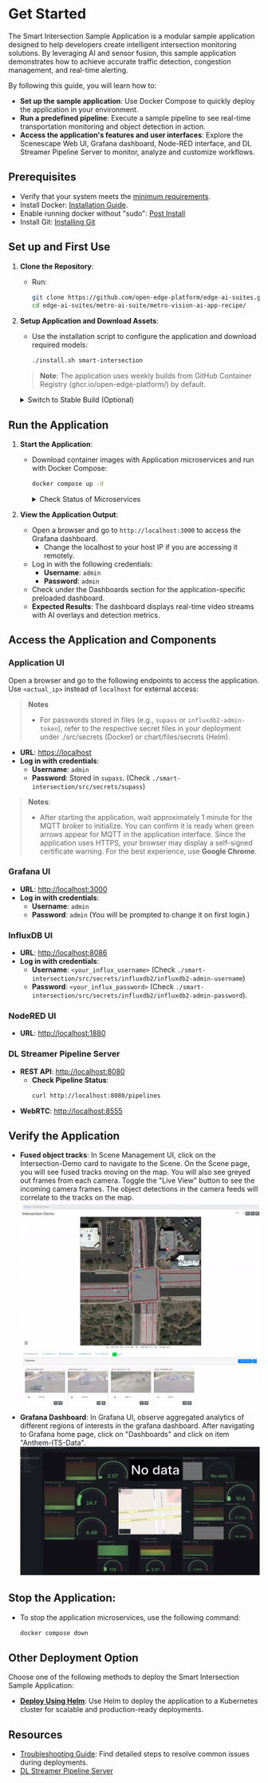 # Get Started

<!--
**Sample Description**: Provide a brief overview of the application and its purpose.
-->
The Smart Intersection Sample Application is a modular sample application designed to help developers create intelligent intersection monitoring solutions. By leveraging AI and sensor fusion, this sample application demonstrates how to achieve accurate traffic detection, congestion management, and real-time alerting.

<!--
**What You Can Do**: Highlight the developer workflows supported by the guide.
-->
By following this guide, you will learn how to:
- **Set up the sample application**: Use Docker Compose to quickly deploy the application in your environment.
- **Run a predefined pipeline**: Execute a sample pipeline to see real-time transportation monitoring and object detection in action.
- **Access the application's features and user interfaces**: Explore the Scenescape Web UI, Grafana dashboard, Node-RED interface, and DL Streamer Pipeline Server to monitor, analyze and customize workflows.

## Prerequisites
- Verify that your system meets the [minimum requirements](./system-requirements.md).
- Install Docker: [Installation Guide](https://docs.docker.com/get-docker/).
- Enable running docker without "sudo": [Post Install](https://docs.docker.com/engine/install/linux-postinstall/)
- Install Git: [Installing Git](https://git-scm.com/book/en/v2/Getting-Started-Installing-Git)

<!--
**Setup and First Use**: Include installation instructions, basic operation, and initial validation.
-->
## Set up and First Use

<!--
**User Story 1**: Setting Up the Application
- **As a developer**, I want to set up the application in my environment, so that I can start exploring its functionality.

**Acceptance Criteria**:
1. Step-by-step instructions for downloading and installing the application.
2. Verification steps to ensure successful setup.
3. Troubleshooting tips for common installation issues.
-->

1. **Clone the Repository**:
   - Run:
     ```bash
     git clone https://github.com/open-edge-platform/edge-ai-suites.git
     cd edge-ai-suites/metro-ai-suite/metro-vision-ai-app-recipe/
     ```

2. **Setup Application and Download Assets**:
   - Use the installation script to configure the application and download required models:
     ```bash
     ./install.sh smart-intersection
     ```

    > **Note**: The application uses weekly builds from GitHub Container Registry (ghcr.io/open-edge-platform/) by default.

    <details>
    <summary>
    Switch to Stable Build (Optional)
    </summary>

    To use stable releases from Docker Hub instead of weekly builds, run the following commands:

    ```bash
    sed -i 's/^DOCKER_REGISTRY=.*/DOCKER_REGISTRY=/' .env
    sed -i 's/intel\/edge-ai-dlstreamer-pipeline-server:.*/intel\/dlstreamer-pipeline-server:3.0.0/' docker-compose.yml
    sed -i 's/intel\/scenescape-manager:.*/intel\/scenescape-manager:v1.3.0/' docker-compose.yml
    sed -i 's/intel\/scenescape-controller:.*/intel\/scenescape-controller:v1.3.0/' docker-compose.yml
    ```
    This updates the application to use stable images from [Docker Hub](https://hub.docker.com/u/intel/).

    </details>

## Run the Application

1. **Start the Application**:
   - Download container images with Application microservices and run with Docker Compose:
     ```bash
     docker compose up -d
     ```

     <details>
     <summary>
     Check Status of Microservices
     </summary>

     - The application starts the following microservices.
     - To check if all microservices are in Running state:
       ```bash
       docker ps
       ```

     **Expected Services:**
     - Grafana Dashboard
     - DL Streamer Pipeline Server
     - MQTT Broker
     - Node-RED (for applications without Scenescape)
     - Scenescape services (for Smart Intersection only)

     </details>

2. **View the Application Output**:
   - Open a browser and go to `http://localhost:3000` to access the Grafana dashboard.
     - Change the localhost to your host IP if you are accessing it remotely.
   - Log in with the following credentials:
     - **Username**: `admin`
     - **Password**: `admin`
   - Check under the Dashboards section for the application-specific preloaded dashboard.
   - **Expected Results**: The dashboard displays real-time video streams with AI overlays and detection metrics.


## **Access the Application and Components** ##

### **Application UI** ###

Open a browser and go to the following endpoints to access the application. Use `<actual_ip>` instead of `localhost` for external access:

> **Notes**
> - For passwords stored in files (e.g., `supass` or `influxdb2-admin-token`), refer to the respective secret files in your deployment under ./src/secrets (Docker) or chart/files/secrets (Helm).


- **URL**: [https://localhost](https://localhost)
- **Log in with credentials**:
    - **Username**: `admin`
    - **Password**: Stored in `supass`. (Check `./smart-intersection/src/secrets/supass`)

> **Notes**:
> - After starting the application, wait approximately 1 minute for the MQTT broker to initialize. You can confirm it is ready when green arrows appear for MQTT in the application interface. Since the application uses HTTPS, your browser may display a self-signed certificate warning. For the best experience, use **Google Chrome**.

### **Grafana UI** ###
- **URL**: [http://localhost:3000](http://localhost:3000)
- **Log in with credentials**:
    - **Username**: `admin`
    - **Password**: `admin` (You will be prompted to change it on first login.)

### **InfluxDB UI** ###
- **URL**: [http://localhost:8086](http://localhost:8086)
- **Log in with credentials**:
    - **Username**: `<your_influx_username>` (Check `./smart-intersection/src/secrets/influxdb2/influxdb2-admin-username`)
    - **Password**: `<your_influx_password>` (Check `./smart-intersection/src/secrets/influxdb2/influxdb2-admin-password`).

### **NodeRED UI** ###
- **URL**: [http://localhost:1880](http://localhost:1880)

### **DL Streamer Pipeline Server** ###
- **REST API**: [http://localhost:8080](http://localhost:8080)
  - **Check Pipeline Status**:
    ```bash
    curl http://localhost:8080/pipelines
    ```
- **WebRTC**: [http://localhost:8555](http://localhost:8555)

## Verify the Application

- **Fused object tracks**: In Scene Management UI, click on the Intersection-Demo card to navigate to the Scene. On the Scene page, you will see fused tracks moving on the map. You will also see greyed out frames from each camera. Toggle the "Live View" button to see the incoming camera frames. The object detections in the camera feeds will correlate to the tracks on the map.
      ![Intersection Scene Homepage](_images/scenescape.png)
- **Grafana Dashboard**: In Grafana UI, observe aggregated analytics of different regions of interests in the grafana dashboard. After navigating to Grafana home page, click on "Dashboards" and click on item "Anthem-ITS-Data".
      ![Intersection Grafana Dashboard](_images/grafana.png)

## **Stop the Application**:
  - To stop the application microservices, use the following command:
    ```bash
    docker compose down
    ```

## Other Deployment Option

Choose one of the following methods to deploy the Smart Intersection Sample Application:

- **[Deploy Using Helm](./how-to-deploy-helm.md)**: Use Helm to deploy the application to a Kubernetes cluster for scalable and production-ready deployments.

## Resources

- [Troubleshooting Guide](./support.md): Find detailed steps to resolve common issues during deployments.
- [DL Streamer Pipeline Server](https://docs.edgeplatform.intel.com/dlstreamer-pipeline-server/3.0.0/user-guide/Overview.html)